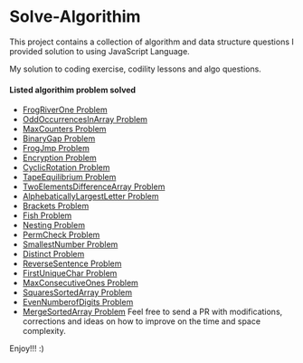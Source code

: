 # Solve-Algorithim

This project contains a collection of algorithm and data structure questions I provided solution to using JavaScript Language.

My solution to coding exercise, codility lessons and algo questions.

#### Listed algorithim problem solved 

+ [FrogRiverOne Problem](https://github.com/Odubolaoluwatimilehin/Solved-Algorithims-Exercise/tree/master/FrogRiverOne%20Problem)
+ [OddOccurrencesInArray Problem](https://github.com/Odubolaoluwatimilehin/Solved-Algorithims-Exercise/tree/master/OddOccurrencesInArray%20Problem)
+ [MaxCounters Problem](https://github.com/Odubolaoluwatimilehin/Solved-Algorithims-Exercise/tree/master/MaxCounters%20Problem)
+ [BinaryGap Problem](https://github.com/Odubolaoluwatimilehin/Solved-Algorithims-Exercise/tree/master/BinaryGap%20Problem)
+ [FrogJmp Problem](https://github.com/Odubolaoluwatimilehin/Solved-Algorithims-Exercise/tree/master/FrogJmp%20Problem)
+ [Encryption Problem](https://github.com/Odubolaoluwatimilehin/Solved-Algorithims-Exercise/tree/master/Encryption%20Problem)
+ [CyclicRotation Problem](https://github.com/Odubolaoluwatimilehin/Solved-Algorithims-Exercise/tree/master/CyclicRotation%20Problem)
+ [TapeEquilibrium Problem](https://github.com/Odubolaoluwatimilehin/Solved-Algorithims-Exercise/tree/master/TapeEquilibrium%20Problem)
+ [TwoElementsDifferenceArray Problem](https://github.com/Odubolaoluwatimilehin/Solved-Algorithims-Exercise/tree/master/TwoElementsDifferenceArray%20Problem)
+ [AlphebaticallyLargestLetter Problem](https://github.com/Odubolaoluwatimilehin/Solved-Algorithims-Exercise/tree/master/AlphebaticallyLargestLetter%20Problem)
+ [Brackets Problem](https://github.com/Odubolaoluwatimilehin/Solve-Algorithim/tree/master/Brackets%20Problem)
+ [Fish Problem](https://github.com/Odubolaoluwatimilehin/Solve-Algorithim/tree/master/Fish%20Problem)
+ [Nesting Problem](https://github.com/Odubolaoluwatimilehin/Solve-Algorithim/tree/master/Nesting%20Problem)
+ [PermCheck Problem](https://github.com/Odubolaoluwatimilehin/Solve-Algorithim/tree/master/PermCheck%20Problem)
+ [SmallestNumber Problem](https://github.com/Odubolaoluwatimilehin/Solve-Algorithim/tree/master/SmallestNumber%20Problem)
+ [Distinct Problem](https://github.com/Odubolaoluwatimilehin/Solve-Algorithim/tree/master/Distinct%20Problem)
+ [ReverseSentence Problem](https://github.com/Odubolaoluwatimilehin/Solve-Algorithim/tree/master/ReverseSentence%20Problem)
+ [FirstUniqueChar Problem](https://github.com/Odubolaoluwatimilehin/Solve-Algorithim/tree/master/FirstUniqueChar%20Problem)
+ [MaxConsecutiveOnes Problem](https://github.com/Odubolaoluwatimilehin/Solved-Algorithm-Problems/tree/master/MaxConsecutiveOnes)
+ [SquaresSortedArray Problem](https://github.com/Odubolaoluwatimilehin/Solved-Algorithm-Problems/tree/master/SquaresSortedArray%20Problem)
+ [EvenNumberofDigits Problem](https://github.com/Odubolaoluwatimilehin/Solved-Algorithm-Problems/tree/master/EvenNumberofDigits%20Problem)
+ [MergeSortedArray Problem](https://github.com/Odubolaoluwatimilehin/Solved-Algorithm-Problems/tree/master/MergeSortedArray%20Problem)
Feel free to send a PR with modifications, corrections and ideas on how to improve on the time and space complexity.

Enjoy!!! :)


